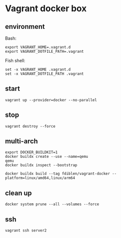 # Vagrant docker box

## environment

Bash:

```shell
export VAGRANT_HOME=.vagrant.d
export VAGRANT_DOTFILE_PATH=.vagrant
```

Fish shell:

```shell
set -x VAGRANT_HOME .vagrant.d
set -x VAGRANT_DOTFILE_PATH .vagrant
```

## start

```shell
vagrant up --provider=docker --no-parallel
```

## stop

```shell
vagrant destroy --force
```

## multi-arch

```shell
export DOCKER_BUILDKIT=1
docker buildx create --use --name=qemu
qemu
docker buildx inspect --bootstrap
```

```shell
docker buildx build --tag fdiblen/vagrant-docker --platform=linux/amd64,linux/arm64
```

## clean up

```shell
docker system prune --all --volumes --force
```

## ssh

```shell
vagrant ssh server2
```
